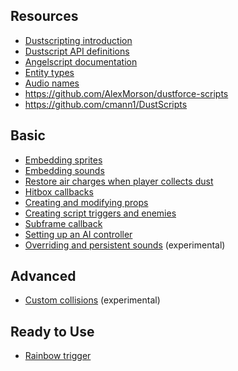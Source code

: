 ## Resources
- [Dustscripting introduction](https://dustkidblog.wordpress.com/2017/07/27/dustscripting-is-live/)
- [Dustscript API definitions](https://gist.github.com/msg555/aa9282588e60b3e918b399bb3d39bee9)
- [Angelscript documentation](https://www.angelcode.com/angelscript/sdk/docs/manual/doc_script.html)
- [Entity types](https://gist.github.com/msg555/dcdc9d0644a813259072fe7b1cbdac30)
- [Audio names](https://gist.github.com/msg555/46f46b8b943ee93393a0a192c7703c57)
- https://github.com/AlexMorson/dustforce-scripts
- https://github.com/cmann1/DustScripts

## Basic
- [Embedding sprites](https://gist.github.com/msg555/3aaa96428d964c1612b540c208c3ad1e)
- [Embedding sounds](https://gist.github.com/msg555/821c3aec14852e67fd15c7ec96a851f2)
- [Restore air charges when player collects dust](https://gist.github.com/msg555/bb2610216bb3c412c8345ab67d1bfd72)
- [Hitbox callbacks](https://gist.github.com/msg555/ee38184ca33801e6ef163ca6699f3f55)
- [Creating and modifying props](https://gist.github.com/msg555/24c7a2dcb7f09c70e3be2abd80d33a07)
- [Creating script triggers and enemies](https://gist.github.com/msg555/22206952ee4b6101de675535d0719ef6)
- [Subframe callback](https://gist.github.com/msg555/c4c7fe81cfcb344b5c13297e291c484f)
- [Setting up an AI controller](https://gist.github.com/msg555/bf9b21390049b8078d72b1eda4ed7d77)
- [Overriding and persistent sounds](custom-sounds.cpp) (experimental)

## Advanced
- [Custom collisions](custom-collisions.cpp) (experimental)

## Ready to Use
- [Rainbow trigger](https://gist.github.com/cmann1/19f2fa5c9d6f5241794c30f29e89d3c9)